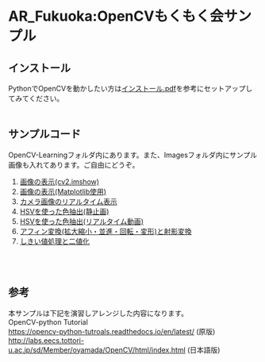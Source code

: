 # AR_Fukuoka:OpenCVもくもく会サンプル

## インストール
PythonでOpenCVを動かしたい方は[インストール.pdf](https://github.com/TakashiYoshinaga/OpenCV-Python-Learning/blob/master/インストール.pdf)を参考にセットアップしてみてください。<br><br>
## サンプルコード
OpenCV-Learningフォルダ内にあります。また、Imagesフォルダ内にサンプル画像も入れてあります。ご自由にどうぞ。<br>
01. [画像の表示(cv2.imshow)](https://github.com/TakashiYoshinaga/OpenCV-Python-Learning/blob/master/OpenCV-Learnig/01.%20画像の表示(cv2.imshow).ipynb)
02. [画像の表示(Matplotlib使用)](https://github.com/TakashiYoshinaga/OpenCV-Python-Learning/blob/master/OpenCV-Learnig/02.%20画像の表示(Matplotlib使用).ipynb)
03. [カメラ画像のリアルタイム表示](https://github.com/TakashiYoshinaga/OpenCV-Python-Learning/blob/master/OpenCV-Learnig/03.%20カメラ画像のリアルタイム表示.ipynb)
04. [HSVを使った色抽出(静止画)](https://github.com/TakashiYoshinaga/OpenCV-Python-Learning/blob/master/OpenCV-Learnig/04.%20HSV%E3%82%92%E4%BD%BF%E3%81%A3%E3%81%9F%E8%89%B2%E6%8A%BD%E5%87%BA(%E9%9D%99%E6%AD%A2%E7%94%BB).ipynb)
05. [HSVを使った色抽出(リアルタイム動画)](https://github.com/TakashiYoshinaga/OpenCV-Python-Learning/blob/master/OpenCV-Learnig/05.%20HSV%E3%82%92%E4%BD%BF%E3%81%A3%E3%81%9F%E8%89%B2%E6%8A%BD%E5%87%BA(%E3%83%AA%E3%82%A2%E3%83%AB%E3%82%BF%E3%82%A4%E3%83%A0%E5%8B%95%E7%94%BB).ipynb)
06. [アフィン変換(拡大縮小・並進・回転・変形)と射影変換](https://github.com/TakashiYoshinaga/OpenCV-Python-Learning/blob/master/OpenCV-Learnig/06.%20%E3%82%A2%E3%83%95%E3%82%A3%E3%83%B3%E5%A4%89%E6%8F%9B%E3%81%A8%E5%B0%84%E5%BD%B1%E5%A4%89%E6%8F%9B.ipynb)
07. [しきい値処理と二値化](https://github.com/TakashiYoshinaga/OpenCV-Python-Learning/blob/master/OpenCV-Learnig/07.%20%E3%81%97%E3%81%8D%E3%81%84%E5%80%A4%E5%87%A6%E7%90%86%E3%81%A8%E4%BA%8C%E5%80%A4%E5%8C%96.ipynb)

<br><br>
## 参考
本サンプルは下記を演習しアレンジした内容になります。<br>
OpenCV-python Tutorial<br>
https://opencv-python-tutroals.readthedocs.io/en/latest/
(原版)<br>
http://labs.eecs.tottori-u.ac.jp/sd/Member/oyamada/OpenCV/html/index.html
(日本語版)<br>


 

